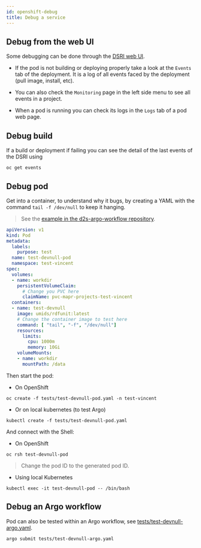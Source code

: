 ```yaml
---
id: openshift-debug
title: Debug a service
---
```


## Debug from the web UI

Some debugging can be done through the [DSRI web UI](https://app.dsri.unimaas.nl:8443).

* If the pod is not building or deploying properly take a look at the `Events` tab of the deployment.  It is a log of all events faced by the deployment (pull image, install, etc).

* You can also check the `Monitoring` page in the left side menu to see all events in a project.

* When a pod is running you can check its logs in the `Logs` tab of a pod web page.

## Debug build

If a build or deployment if failing you can see the detail of the last events of the DSRI using

```shell
oc get events
```

## Debug pod

Get into a container, to understand why it bugs, by creating a YAML with the command `tail -f /dev/null` to keep it hanging.

> See the [example in the d2s-argo-workflow repository](https://github.com/MaastrichtU-IDS/d2s-core/blob/master/argo/tests/test-devnull-pod.yaml).

```yaml
apiVersion: v1
kind: Pod
metadata:
  labels:
    purpose: test
  name: test-devnull-pod
  namespace: test-vincent
spec:
  volumes:
  - name: workdir
    persistentVolumeClaim:
      # Change you PVC here
      claimName: pvc-mapr-projects-test-vincent
  containers:
  - name: test-devnull
    image: umids/rdfunit:latest
    # Change the container image to test here
    command: [ "tail", "-f", "/dev/null"]
    resources:
      limits:
        cpu: 1000m 
        memory: 10Gi 
    volumeMounts:
    - name: workdir
      mountPath: /data
```

Then start the pod:

* On OpenShift

```shell
oc create -f tests/test-devnull-pod.yaml -n test-vincent
```

* Or on local kubernetes (to test Argo)

```shell
kubectl create -f tests/test-devnull-pod.yaml
```

And connect with the Shell:

* On OpenShift

```shell
oc rsh test-devnull-pod
```

>Change the pod ID to the generated pod ID.

* Using local Kubernetes

```shell
kubectl exec -it test-devnull-pod -- /bin/bash
```

## Debug an Argo workflow

Pod can also be tested within an Argo workflow, see [tests/test-devnull-argo.yaml](https://github.com/MaastrichtU-IDS/d2s-core/blob/master/argo/tests/test-devnull-argo.yaml).

```shell
argo submit tests/test-devnull-argo.yaml
```
